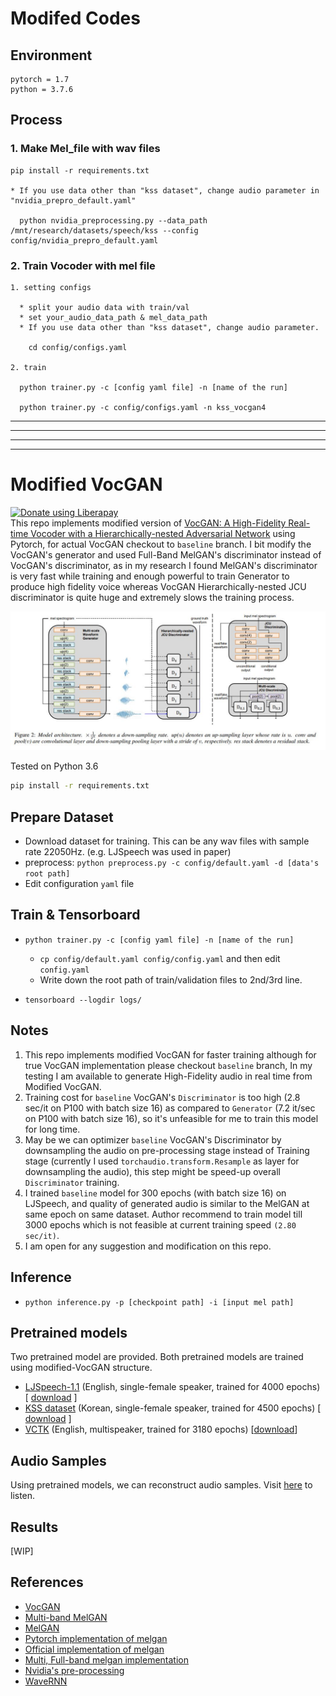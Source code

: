 # Modifed Codes
## Environment
```
pytorch = 1.7
python = 3.7.6
```

## Process

### 1. Make Mel_file with wav files

```
pip install -r requirements.txt

* If you use data other than "kss dataset", change audio parameter in "nvidia_prepro_default.yaml"

  python nvidia_preprocessing.py --data_path /mnt/research/datasets/speech/kss --config config/nvidia_prepro_default.yaml

```

### 2. Train Vocoder with mel file



```
1. setting configs
 
  * split your audio data with train/val
  * set your_audio_data_path & mel_data_path
  * If you use data other than "kss dataset", change audio parameter.

    cd config/configs.yaml

2. train

  python trainer.py -c [config yaml file] -n [name of the run]
  
  python trainer.py -c config/configs.yaml -n kss_vocgan4

```
---

---
---
---
# Modified VocGAN
<noscript><a href="https://liberapay.com/rishikksh20/donate"><img alt="Donate using Liberapay" src="https://liberapay.com/assets/widgets/donate.svg"></a></noscript> <br />
This repo implements modified version of [VocGAN: A High-Fidelity Real-time Vocoder with a Hierarchically-nested Adversarial Network](https://arxiv.org/abs/2007.15256) using Pytorch, for actual VocGAN checkout to `baseline` branch. I bit modify the VocGAN's generator and used Full-Band MelGAN's discriminator instead of VocGAN's discriminator, as in my research I found MelGAN's discriminator is very fast while training and enough powerful to train Generator to produce high fidelity voice whereas VocGAN Hierarchically-nested JCU discriminator is quite huge and extremely slows the training process.

![](./assets/vocgan.JPG)

Tested on Python 3.6
```bash
pip install -r requirements.txt
```

## Prepare Dataset

- Download dataset for training. This can be any wav files with sample rate 22050Hz. (e.g. LJSpeech was used in paper)
- preprocess: `python preprocess.py -c config/default.yaml -d [data's root path]`
- Edit configuration `yaml` file

## Train & Tensorboard

- `python trainer.py -c [config yaml file] -n [name of the run]`
  - `cp config/default.yaml config/config.yaml` and then edit `config.yaml`
  - Write down the root path of train/validation files to 2nd/3rd line.
  
- `tensorboard --logdir logs/`

## Notes
1) This repo implements modified VocGAN for faster training although for true VocGAN implementation please checkout `baseline` branch, In my testing I am available to generate High-Fidelity audio in real time from Modified VocGAN.
2) Training cost for `baseline` VocGAN's `Discriminator` is too high (2.8 sec/it on P100 with batch size 16) as compared to `Generator` (7.2 it/sec on P100 with batch size 16), so it's unfeasible for me to train this model for long time.
3) May be we can optimizer `baseline` VocGAN's Discriminator by downsampling the audio on pre-processing stage instead of Training stage (currently I used `torchaudio.transform.Resample` as layer for downsampling the audio), this step might be speed-up overall `Discriminator` training.
4) I trained `baseline` model for 300 epochs (with batch size 16) on LJSpeech, and quality of generated audio is similar to the MelGAN at same epoch on same dataset. Author recommend to train model till 3000 epochs which is not feasible at current training speed `(2.80 sec/it)`.
5) I am open for any suggestion and modification on this repo.

## Inference

- `python inference.py -p [checkpoint path] -i [input mel path]`


## Pretrained models
Two pretrained model are provided. Both pretrained models are trained using modified-VocGAN structure.
* [LJSpeech-1.1](https://keithito.com/LJ-Speech-Dataset/)  (English, single-female speaker, trained for 4000 epochs) \[ [download](https://drive.google.com/file/d/1YCXTbPtVQ3aev7KsL0Cv0kZguEMKZuQp/view?usp=sharing) \]
* [KSS dataset](https://www.kaggle.com/bryanpark/korean-single-speaker-speech-dataset)  (Korean, single-female speaker, trained for 4500 epochs) \[ [download](https://drive.google.com/file/d/1RIqMyj9vSCcGaRgAKrVB5Duvw22N6IXJ/view?usp=sharing) \]
* [VCTK](https://datashare.ed.ac.uk/handle/10283/3443) (English, multispeaker, trained for 3180 epochs) \[[download](https://drive.google.com/file/d/1nfD84ot7o3u2tFR7YkSp2vQWVnNJ-md_/view?usp=sharing)\]

## Audio Samples
Using pretrained models, we can reconstruct audio samples. Visit [here](https://drive.google.com/drive/folders/1QRS9BOQeOXV1aJHdz0ccoKzgfXJFbIKm?usp=sharing) to listen.


## Results
[WIP]

## References
- [VocGAN](https://arxiv.org/abs/2007.15256)
- [Multi-band MelGAN](https://arxiv.org/abs/2005.05106)
- [MelGAN](https://arxiv.org/abs/1910.06711)
- [Pytorch implementation of melgan](https://github.com/seungwonpark/melgan)
- [Official implementation of melgan](https://github.com/descriptinc/melgan-neurips)
- [Multi, Full-band melgan implementation](https://github.com/rishikksh20/melgan)
- [Nvidia's pre-processing](https://github.com/NVIDIA/tacotron2)
- [WaveRNN](https://github.com/fatchord/WaveRNN)

